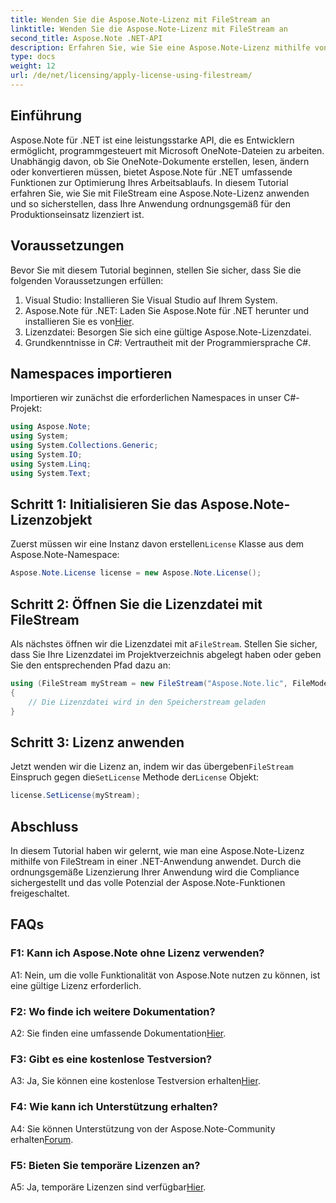 ```yaml
---
title: Wenden Sie die Aspose.Note-Lizenz mit FileStream an
linktitle: Wenden Sie die Aspose.Note-Lizenz mit FileStream an
second_title: Aspose.Note .NET-API
description: Erfahren Sie, wie Sie eine Aspose.Note-Lizenz mithilfe von FileStream in Ihren .NET-Anwendungen für eine nahtlose Integration anwenden.
type: docs
weight: 12
url: /de/net/licensing/apply-license-using-filestream/
---
```

## Einführung

Aspose.Note für .NET ist eine leistungsstarke API, die es Entwicklern ermöglicht, programmgesteuert mit Microsoft OneNote-Dateien zu arbeiten. Unabhängig davon, ob Sie OneNote-Dokumente erstellen, lesen, ändern oder konvertieren müssen, bietet Aspose.Note für .NET umfassende Funktionen zur Optimierung Ihres Arbeitsablaufs. In diesem Tutorial erfahren Sie, wie Sie mit FileStream eine Aspose.Note-Lizenz anwenden und so sicherstellen, dass Ihre Anwendung ordnungsgemäß für den Produktionseinsatz lizenziert ist.

## Voraussetzungen

Bevor Sie mit diesem Tutorial beginnen, stellen Sie sicher, dass Sie die folgenden Voraussetzungen erfüllen:

1. Visual Studio: Installieren Sie Visual Studio auf Ihrem System.
2.  Aspose.Note für .NET: Laden Sie Aspose.Note für .NET herunter und installieren Sie es von[Hier](https://releases.aspose.com/note/net/).
3. Lizenzdatei: Besorgen Sie sich eine gültige Aspose.Note-Lizenzdatei.
4. Grundkenntnisse in C#: Vertrautheit mit der Programmiersprache C#.

## Namespaces importieren

Importieren wir zunächst die erforderlichen Namespaces in unser C#-Projekt:

```csharp
using Aspose.Note;
using System;
using System.Collections.Generic;
using System.IO;
using System.Linq;
using System.Text;
```

## Schritt 1: Initialisieren Sie das Aspose.Note-Lizenzobjekt

 Zuerst müssen wir eine Instanz davon erstellen`License` Klasse aus dem Aspose.Note-Namespace:

```csharp
Aspose.Note.License license = new Aspose.Note.License();
```

## Schritt 2: Öffnen Sie die Lizenzdatei mit FileStream

 Als nächstes öffnen wir die Lizenzdatei mit a`FileStream`. Stellen Sie sicher, dass Sie Ihre Lizenzdatei im Projektverzeichnis abgelegt haben oder geben Sie den entsprechenden Pfad dazu an:

```csharp
using (FileStream myStream = new FileStream("Aspose.Note.lic", FileMode.Open))
{
    // Die Lizenzdatei wird in den Speicherstream geladen
}
```

## Schritt 3: Lizenz anwenden

 Jetzt wenden wir die Lizenz an, indem wir das übergeben`FileStream` Einspruch gegen die`SetLicense` Methode der`License` Objekt:

```csharp
license.SetLicense(myStream);
```

## Abschluss

In diesem Tutorial haben wir gelernt, wie man eine Aspose.Note-Lizenz mithilfe von FileStream in einer .NET-Anwendung anwendet. Durch die ordnungsgemäße Lizenzierung Ihrer Anwendung wird die Compliance sichergestellt und das volle Potenzial der Aspose.Note-Funktionen freigeschaltet.

## FAQs

### F1: Kann ich Aspose.Note ohne Lizenz verwenden?

A1: Nein, um die volle Funktionalität von Aspose.Note nutzen zu können, ist eine gültige Lizenz erforderlich.

### F2: Wo finde ich weitere Dokumentation?

 A2: Sie finden eine umfassende Dokumentation[Hier](https://reference.aspose.com/note/net/).

### F3: Gibt es eine kostenlose Testversion?

 A3: Ja, Sie können eine kostenlose Testversion erhalten[Hier](https://releases.aspose.com/).

### F4: Wie kann ich Unterstützung erhalten?

A4: Sie können Unterstützung von der Aspose.Note-Community erhalten[Forum](https://forum.aspose.com/c/note/28).

### F5: Bieten Sie temporäre Lizenzen an?

 A5: Ja, temporäre Lizenzen sind verfügbar[Hier](https://purchase.aspose.com/temporary-license/).